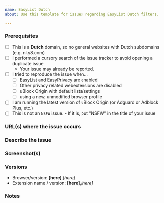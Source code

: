 ```yaml
---
name: EasyList Dutch 
about: Use this template for issues regarding EasyList Dutch filters.

---
```

<!-- Replace the bracketed [...] placeholders with your own information. -->

<!-- Any additions, changes or removals is at the Authors discretion. 
You're free to counterargue (to a certain point) if you disagree with the decision. 
To avoid being banned, don't constantly re-open or create new (related) issue reports.
-->

<!-- Just include the website URL in the Title line of this issue report -->

### Prerequisites
<!-- Check the appropriate boxes before you submit your issue -->

- [ ] This is a **Dutch** domain, so no general websites with Dutch subdomains (e.g. nl.y8.com)
- [ ] I performed a cursory search of the issue tracker to avoid opening a duplicate issue
    - Your issue may already be reported.
- [ ] I tried to reproduce the issue when...
    - [ ] [EasyList](https://easylist.to/easylist/easylist.txt) and [EasyPrivacy](https://easylist.to/easylist/easyprivacy.txt) are enabled
    - [ ] Other privacy related webextensions are disabled <!-- Just to ensure there is no issues or conflicts with other webbrowser extensions. -->
    - [ ] uBlock Origin with default lists/settings
    - [ ] using a new, unmodified browser profile
- [ ] I am running the latest version of uBlock Origin (or Adguard or Adblock Plus, etc.)
- [ ] This is not an `NSFW` issue. 
       - If it is, put "NSFW" in the title of your issue

### URL(s) where the issue occurs
<!-- [At least one URL for a web page where the clearly described issue occurs is **mandatory**. The backticks surrounding the URLs is important, it prevents the URL from being clickable. Warn with "NSFW" where applicable.] -->

### Describe the issue
<!-- [Be as clear as possible: nobody can read mind, and nobody is looking at your issue over your shoulder.] --> 
<!-- Just a description of the issue when you visit the site. Or steps on reproducing this  -->

### Screenshot(s)
<!-- [Screenshot(s) for difficult to describe visual issues are **mandatory**. Post links instead of **Inline Images** for Screenshots containing **Adult material**.] -->

### Versions
- Browser/version: **[here]**,*[here]*
- Extension name / version: **[here]**,*[here]*

### Notes
<!-- [Add here the result of whatever investigation work you have done: please investigate the issues you report -- this prevents burdening other volunteers. This is especially true for issues arising from settings which are very different from default ones.] -->
<!-- If you suspect certain filters (this helps spending time to debug it manually).
If you have a screen shot of the issue or advert, this will help to highlight it. -->
